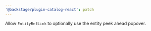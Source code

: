 ```yaml
---
'@backstage/plugin-catalog-react': patch
---
```


Allow `EntityRefLink` to optionally use the entity peek ahead popover.
